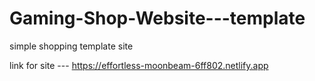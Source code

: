 # Gaming-Shop-Website---template

simple shopping template site

link for site --- https://effortless-moonbeam-6ff802.netlify.app
